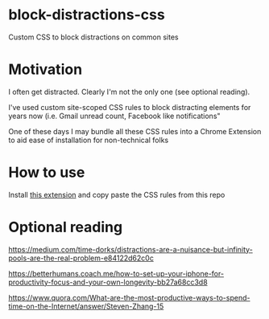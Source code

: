 # block-distractions-css
Custom CSS to block distractions on common sites

# Motivation

I often get distracted. Clearly I'm not the only one (see optional reading).

I've used custom site-scoped CSS rules to block distracting elements for years now (i.e. Gmail unread count, Facebook like notifications"

One of these days I may bundle all these CSS rules into a Chrome Extension to aid ease of installation for non-technical folks

# How to use

Install [this extension](https://chrome.google.com/webstore/detail/user-css/okpjlejfhacmgjkmknjhadmkdbcldfcb?hl=en) and copy paste the CSS rules from this repo

# Optional reading

https://medium.com/time-dorks/distractions-are-a-nuisance-but-infinity-pools-are-the-real-problem-e84122d62c0c 

https://betterhumans.coach.me/how-to-set-up-your-iphone-for-productivity-focus-and-your-own-longevity-bb27a68cc3d8

https://www.quora.com/What-are-the-most-productive-ways-to-spend-time-on-the-Internet/answer/Steven-Zhang-15

